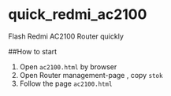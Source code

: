 # quick_redmi_ac2100
Flash Redmi AC2100 Router quickly

##How to start
1. Open `ac2100.html` by browser
2. Open Router management-page , copy `stok`
3. Follow the page `ac2100.html`
